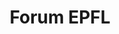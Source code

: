 ---
title: Forum EPFL
image: "/images/sponsors/logo_forum.webp"
social:
  - name: website
    icon: fas fa-globe
    link: https://www.forum-epfl.ch/
    
  - name: linkedin
    icon: fa-brands fa-linkedin
    link: https://www.linkedin.com/company/forum-epfl

  - name: instagram
    icon: fa-brands fa-instagram
    link: https://www.instagram.com/forumepfl

---